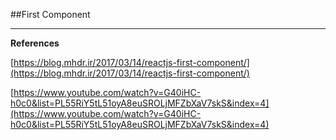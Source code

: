##First Component

***

**References**

[https://blog.mhdr.ir/2017/03/14/reactjs-first-component/](https://blog.mhdr.ir/2017/03/14/reactjs-first-component/)

[https://www.youtube.com/watch?v=G40iHC-h0c0&list=PL55RiY5tL51oyA8euSROLjMFZbXaV7skS&index=4](https://www.youtube.com/watch?v=G40iHC-h0c0&list=PL55RiY5tL51oyA8euSROLjMFZbXaV7skS&index=4) 